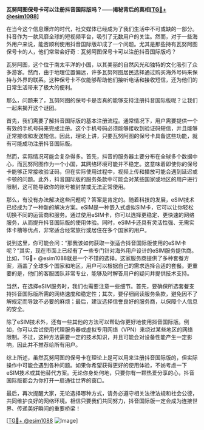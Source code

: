 **瓦努阿图保号卡可以注册抖音国际版吗？——揭秘背后的真相[[TG💪+ @esim1088](https://t.me/s/esim1088)]**

在当今这个信息爆炸的时代，社交媒体已经成为了我们生活中不可或缺的一部分。抖音作为一款风靡全球的短视频平台，吸引了无数用户的关注。然而，对于一些海外用户来说，能否顺利使用抖音国际版却成了一个问题。尤其是那些持有瓦努阿图保号卡的人，他们常常会好奇：瓦努阿图保号卡可以注册抖音国际版吗？

瓦努阿图，这个位于南太平洋的小国，以其美丽的自然风光和独特的文化吸引了众多游客。然而，由于地理位置偏远，许多瓦努阿图居民选择通过购买海外号码来保持与外界的联系。这种保号卡不仅能够帮助他们接听电话和接收短信，还为他们的日常生活带来了极大的便利。

那么，问题来了，瓦努阿图的保号卡是否真的能够支持注册抖音国际版呢？让我们一起来揭开这个谜团。

首先，我们需要了解抖音国际版的基本注册流程。通常情况下，用户需要提供一个有效的手机号码来完成注册。这个手机号码必须能够接收到验证码短信，并且能够正常接收和发送短信。因此，理论上讲，只要瓦努阿图的保号卡具备这些功能，就有可能成功注册抖音国际版。

然而，实际情况可能会复杂得多。首先，抖音的服务器主要分布在全球多个数据中心，而瓦努阿图作为一个小国，其网络环境可能并不稳定。这意味着即使你的保号卡能够正常接收验证码，但在实际使用过程中，视频上传和播放可能会遇到延迟或卡顿的问题。此外，抖音国际版的服务条款中可能会对某些国家或地区的用户进行限制，这可能导致你的账号被封禁或无法正常使用。

那么，有没有办法解决这些问题呢？答案是肯定的。随着科技的发展，eSIM技术已经成为了一种新的解决方案。eSIM是一种嵌入式虚拟SIM卡，它可以让你轻松切换不同的运营商和服务。通过使用eSIM卡，你可以选择更稳定、更快速的网络服务，从而提升抖音国际版的使用体验。同时，eSIM卡还具有灵活性强、无需实体卡槽等优点，非常适合经常旅行或居住在多个国家的用户。

说到这里，你可能会问：“那我该如何获取一张适合抖音国际版使用的eSIM卡呢？”其实，现在市面上已经有了一些专门针对海外用户设计的eSIM服务提供商。比如，TG💪+ @esim1088就是一个不错的选择。这家服务商提供了多种套餐方案，涵盖了全球多个国家和地区，用户可以根据自己的需求选择合适的套餐。更重要的是，他们的客服团队非常专业，能够及时解答用户的疑问并提供技术支持。

当然，在选择eSIM服务时，我们也需要注意一些细节。首先，要确保所选套餐支持抖音国际版所需的网络速度和稳定性；其次，要仔细阅读服务条款，避免因不了解规定而导致不必要的麻烦；最后，建议选择信誉良好的服务商，以保障个人信息的安全。

除了eSIM技术外，还有一些其他的方法可以帮助你更好地使用抖音国际版。例如，你可以尝试使用代理服务器或虚拟专用网络（VPN）来绕过某些地区的网络限制。不过，这种方法需要一定的技术知识，并且可能会对设备性能产生一定影响，因此并不推荐给所有用户。

综上所述，虽然瓦努阿图的保号卡在理论上是可以用来注册抖音国际版的，但实际操作中可能会遇到各种问题。如果你希望获得更好的使用体验，不妨考虑一下eSIM技术或其他替代方案。无论你身处何地，只要你有一颗热爱分享的心，抖音国际版都会为你打开一扇通往世界的窗口。

最后，再次提醒大家，无论选择哪种方式，请务必遵守相关法律法规和社会公德，共同维护良好的网络环境。相信只要我们共同努力，抖音国际版一定会成为连接世界、传递美好瞬间的重要桥梁！

[[TG💪+ @esim1088](https://t.me/s/esim1088) ![Image](https://i.postimg.cc/4NQfJmqS/Snipaste-2025-05-13-00-14-12.png)]